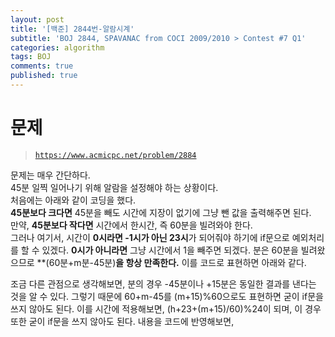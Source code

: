 ```yaml
---
layout: post
title: '[백준] 2844번-알람시계'
subtitle: 'BOJ 2844, SPAVANAC from COCI 2009/2010 > Contest #7 Q1'
categories: algorithm
tags: BOJ
comments: true
published: true
---
```


# 문제
> [`https://www.acmicpc.net/problem/2884`](https://www.acmicpc.net/problem/2884)

문제는 매우 간단하다.  
45분 일찍 일어나기 위해 알람을 설정해야 하는 상황이다.  
처음에는 아래와 같이 코딩을 했다.  
**45분보다 크다면** 45분을 빼도 시간에 지장이 없기에 그냥 뺀 값을 출력해주면 된다.  
만약, **45분보다 작다면** 시간에서 한시간, 즉 60분을 빌려와야 한다.  
그러나 여기서, 시간이 **0시라면 -1시가 아닌 23시**가 되어줘야 하기에 if문으로 예외처리를 할 수 있겠다. **0시가 아니라면** 그냥 시간에서 1을 빼주면 되겠다. 분은 60분을 빌려왔으므로 **(60분+m분-45분)**을 항상 만족한다.** 이를 코드로 표현하면 아래와 같다.  

<script src="https://gist.github.com/sundongkim-dev/51bcb8c3dc3d87d5fe729536852bb4ff.js"></script>

조금 다른 관점으로 생각해보면, 분의 경우 -45분이나 +15분은 동일한 결과를 낸다는 것을 알 수 있다. 그렇기 때문에 60+m-45를 (m+15)%60으로도 표현하면 굳이 if문을 쓰지 않아도 된다. 이를 시간에 적용해보면, (h+23+(m+15)/60)%24이 되며, 이 경우 또한 굳이 if문을 쓰지 않아도 된다. 내용을 코드에 반영해보면, 

<script src="https://gist.github.com/sundongkim-dev/a2a7c784acfb9d8ec04a109d8cbbdd58.js"></script>

